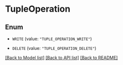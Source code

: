 # TupleOperation

## Enum


* `WRITE` (value: `"TUPLE_OPERATION_WRITE"`)

* `DELETE` (value: `"TUPLE_OPERATION_DELETE"`)


[[Back to Model list]](../README.md#documentation-for-models) [[Back to API list]](../README.md#documentation-for-api-endpoints) [[Back to README]](../README.md)


